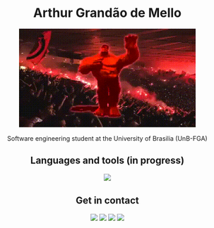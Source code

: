 <div align="center">
  <h1>Arthur Grandão de Mello</h1>
  <p> <img src="https://github.com/arthurgrandao/arthurgrandao/blob/main/docs/hulkflamenguista.gif"></img> </p>
  <p>Software engineering student at the University of Brasilia (UnB-FGA)</p>

  <h2>Languages and tools (in progress)</h2>
  <p> <img src="https://skillicons.dev/icons?i=git,mysql,c,python,java"></img> </p>

  <h2>Get in contact</h2>
  <p> <a href="mailto:arthur.gdemello@gmail.com"><img width=47 length=47 src="https://static-00.iconduck.com/assets.00/gmail-icon-512x511-fih5xfbp.png" target="_blank"></a>
  <a href="https://discord.com/users/grandão#6016"><img src="https://skillicons.dev/icons?i=discord" target="_blank"></a>
  <a href="https://t.me/arthurgrandao" target="_blank"><img width=47 length=47 src="https://upload.wikimedia.org/wikipedia/commons/thumb/8/82/Telegram_logo.svg/2048px-Telegram_logo.svg.png" target="_blank"></a>
  <a href="https://www.linkedin.com/in/arthur-grandão-78a34a209/" target="_blank"><img src="https://skillicons.dev/icons?i=linkedin" target="_blank"></a> </p>
</div>


